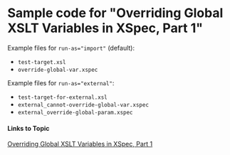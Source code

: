 # Sample code for "Overriding Global XSLT Variables in XSpec, Part 1"

Example files for `run-as="import"` (default):

- `test-target.xsl`
- `override-global-var.xspec`

Example files for `run-as="external"`:

- `test-target-for-external.xsl`
- `external_cannot-override-global-var.xspec`
- `external_override-global-param.xspec`

#### Links to Topic
[Overriding Global XSLT Variables in XSpec, Part 1](https://medium.com/@xspectacles/overriding-global-xslt-variables-in-xspec-part1-d5c00bd1550d)
